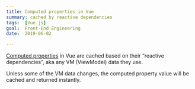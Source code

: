 ```yaml
---
title: Computed properties in Vue
summary: cached by reactive dependencies
tags:  [Vue.js]
goal:  Front-End Engineering
date:  2019-06-02

---
```


[Computed properties][docs] in Vue are cached based on their “reactive
dependencies”, aka any VM (ViewModel) data they use.

Unless some of the VM data changes, the computed property value will be
cached and returned instantly.

[docs]: https://vuejs.org/v2/guide/computed.html
